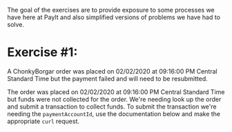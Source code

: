 The goal of the exercises are to provide exposure to some processes we have here at PayIt and also simplified versions of problems we have had to solve.

# Exercise #1:

A ChonkyBorgar order was placed on 02/02/2020 at 09:16:00 PM Central Standard Time but the payment failed and will need to be resubmitted. 

The order was placed on 02/02/2020 at 09:16:00 PM Central Standard Time but funds were not collected for the order. We're needing look up the order and submit a transaction to collect funds. To submit the transaction we're needing the `paymentAccountId`, use the documentation below and make the appropriate `curl` request. 